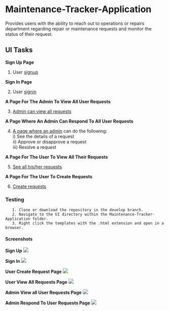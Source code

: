 # Maintenance-Tracker-Application #
Provides users with the ability to reach out to operations or repairs department regarding repair or maintenance requests and monitor the status of their request.

## UI Tasks ##

**Sign Up Page**<br/>

1. User [signup](https://ruthnjeri.github.io/Maintenance-Tracker-Application/UI/signUp.html)<br/>  

**Sign In Page**<br/>
 
2. User [signin](https://ruthnjeri.github.io/Maintenance-Tracker-Application/UI/signIn.html)<br/>

**A Page For The Admin To View All User Requests**<br/>

3. [Admin can view all requests](https://ruthnjeri.github.io/Maintenance-Tracker-Application/UI/AdminPage.html)<br/>

**A Page Where An Admin Can Respond To All User Requests**<br/>

4. [A page where an admin](https://ruthnjeri.github.io/Maintenance-Tracker-Application/UI/AdminRespondRequests.html) can do the following:<br />
    i)   See the details of a request<br />
    ii)  Approve or disapprove a request<br />
    iii) Resolve a request<br />

**A Page For The User To View All Their Requests**<br>

5. [See all his/her requests](https://ruthnjeri.github.io/Maintenance-Tracker-Application/UI/UserRequests.html)<br />

**A Page For The User To Create Requests**<br/>

6. [Create requests](https://ruthnjeri.github.io/Maintenance-Tracker-Application/UI/createRequest.html)<br />

### Testing ###

```
   1. Clone or download the repository in the develop branch. 
   2. Navigate to the UI directory within the Maintenance-Tracker-Application folder.
   3. Right click the templates with the .html extension and open in a browser.
```
#### Screenshots ####

**Sign Up**
![](http://res.cloudinary.com/dqvk8ugtp/image/upload/v1527539522/Signup_stlonp.png)

**Sign In**
![](http://res.cloudinary.com/dqvk8ugtp/image/upload/v1527539522/Signin_biwjzt.png)

**User Create Request Page**
![](http://res.cloudinary.com/dqvk8ugtp/image/upload/v1527539521/CreateRequest_dpajio.png)

**User View All Requests Page**
![](http://res.cloudinary.com/dqvk8ugtp/image/upload/v1527539522/UserViewAllRequests_izyykh.png)

**Admin View all User Requests Page**
![](http://res.cloudinary.com/dqvk8ugtp/image/upload/v1527539522/AdminViewAllReq_ihjn5f.png)

**Admin Respond To User Requests Page**
![](http://res.cloudinary.com/dqvk8ugtp/image/upload/v1527539522/AdminRespondTorequests_fnuz6m.png)
   
   
   
   
   
   
